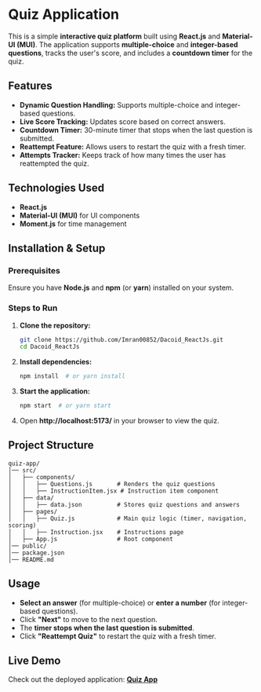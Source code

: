 # Quiz Application

This is a simple **interactive quiz platform** built using **React.js** and **Material-UI (MUI)**. The application supports **multiple-choice** and **integer-based questions**, tracks the user's score, and includes a **countdown timer** for the quiz.

## Features

- **Dynamic Question Handling:** Supports multiple-choice and integer-based questions.
- **Live Score Tracking:** Updates score based on correct answers.
- **Countdown Timer:** 30-minute timer that stops when the last question is submitted.
- **Reattempt Feature:** Allows users to restart the quiz with a fresh timer.
- **Attempts Tracker:** Keeps track of how many times the user has reattempted the quiz.

## Technologies Used

- **React.js**
- **Material-UI (MUI)** for UI components
- **Moment.js** for time management

## Installation & Setup

### Prerequisites

Ensure you have **Node.js** and **npm** (or **yarn**) installed on your system.

### Steps to Run

1. **Clone the repository:**
   ```sh
   git clone https://github.com/Imran00852/Dacoid_ReactJs.git
   cd Dacoid_ReactJs
   ```
2. **Install dependencies:**
   ```sh
   npm install  # or yarn install
   ```
3. **Start the application:**
   ```sh
   npm start  # or yarn start
   ```
4. Open **http://localhost:5173/** in your browser to view the quiz.

## Project Structure

```
quiz-app/
│── src/
│   ├── components/
│   │   ├── Questions.js       # Renders the quiz questions
│   │   ├── InstructionItem.jsx # Instruction item component
│   ├── data/
│   │   ├── data.json          # Stores quiz questions and answers
│   ├── pages/
│   │   ├── Quiz.js            # Main quiz logic (timer, navigation, scoring)
│   │   ├── Instruction.jsx    # Instructions page
│   ├── App.js                 # Root component
│── public/
│── package.json
│── README.md
```

## Usage

- **Select an answer** (for multiple-choice) or **enter a number** (for integer-based questions).
- Click **"Next"** to move to the next question.
- The **timer stops when the last question is submitted**.
- Click **"Reattempt Quiz"** to restart the quiz with a fresh timer.


## Live Demo
Check out the deployed application: **[Quiz App](https://dacoid-react-js.vercel.app)**



















